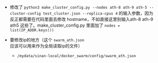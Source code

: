 - 修改了 `python3 make_cluster_config.py --nodes ath-8 ath-9 ath-5 --cluster-config test_cluster.json --replica-cpus 4` 的输入参数，因为反正都需要在代码里面去修改 hostname，不如直接这里别输入ath-8 ath-9 ath5 这些了。make_cluster_config.py 里面加了 `nodes = list(IP_ADDR.keys())`

- 要修改ip的地方（这个 `swarm_ath.json` 应该可以用来作为全局读取ip的文件）
    - `/mydata/sinan-local/docker_swarm/config/swarm_ath.json`
